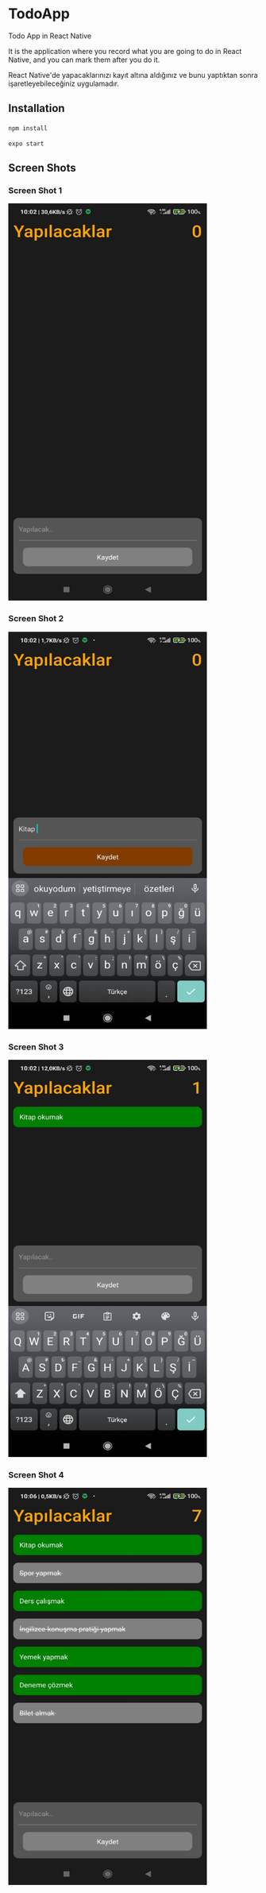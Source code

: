 # TodoApp
Todo App in React Native

It is the application where you record what you are going to do in React Native, and you can mark them after you do it.

React Native'de yapacaklarınızı kayıt altına aldığınız ve bunu yaptıktan sonra işaretleyebileceğiniz uygulamadır.

## Installation

`npm install`

`expo start`

## Screen Shots
### Screen Shot 1
<img src="https://github.com/zeycoder/TodoApp/blob/main/ScreenShots/one.jfif" alt="alt text" width="400" height="800">

### Screen Shot 2
<img src="https://github.com/zeycoder/TodoApp/blob/main/ScreenShots/two.jfif" alt="alt text" width="400" height="800">

### Screen Shot 3
<img src="https://github.com/zeycoder/TodoApp/blob/main/ScreenShots/three.jfif" alt="alt text" width="400" height="800">

### Screen Shot 4
<img src="https://github.com/zeycoder/TodoApp/blob/main/ScreenShots/four.jfif" alt="alt text" width="400" height="800">
